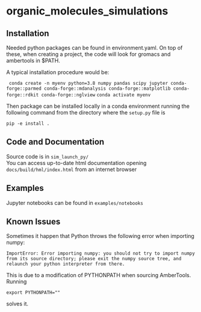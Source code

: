 
# organic_molecules_simulations

## Installation
Needed python packages can be found in environment.yaml. On top of these, when creating a project, 
the code will look for gromacs and ambertools in $PATH.

A typical installation procedure would be:

` conda create -n myenv python=3.8 numpy pandas scipy jupyter conda-forge::parmed conda-forge::mdanalysis conda-forge::matplotlib conda-forge::rdkit conda-forge::nglview`
`conda activate myenv`

Then package can be installed locally in a conda environment running the following command from the directory where the `setup.py` file is  

`pip -e install .  `

## Code and Documentation

Source code is in `sim_launch_py/`  
You can access up-to-date html documentation opening `docs/build/hml/index.html` from an internet browser  

## Examples

Jupyter notebooks can be found in `examples/notebooks`

## Known Issues

Sometimes it happen that Python throws the following error when importing numpy:

`ImportError: Error importing numpy: you should not try to import numpy from
        its source directory; please exit the numpy source tree, and relaunch
        your python interpreter from there.`  

This is due to a modification of PYTHONPATH when sourcing AmberTools. Running

`export PYTHONPATH="" `

solves it.

